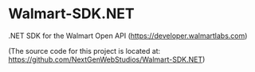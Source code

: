 Walmart-SDK.NET
===============

.NET SDK for the Walmart Open API (https://developer.walmartlabs.com)

(The source code for this project is located at: https://github.com/NextGenWebStudios/Walmart-SDK.NET)